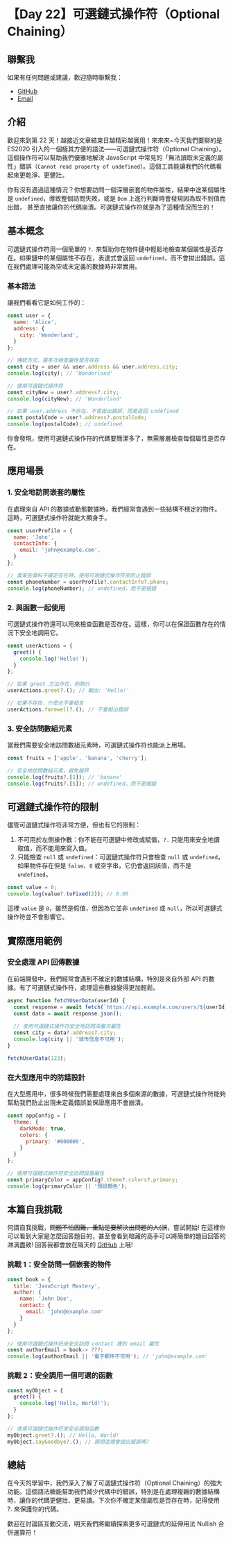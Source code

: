 # 【Day 22】可選鏈式操作符（Optional Chaining）

## 聯繫我

如果有任何問題或建議，歡迎隨時聯繫我：

- [GitHub](https://github.com/Chung-Chi-Lin)
- [Email](mailto:z0925955648@gmail.com)

## 介紹

歡迎來到第 22 天！越接近文章結束日越精彩越實用！來來來~今天我們要聊的是 ES2020 引入的一個極其方便的語法——可選鏈式操作符（Optional Chaining）。這個操作符可以幫助我們優雅地解決 JavaScript 中常見的「無法讀取未定義的屬性」錯誤（`Cannot read property of undefined`）。這個工具能讓我們的代碼看起來更乾淨、更健壯。

你有沒有遇過這種情況？你想要訪問一個深層嵌套的物件屬性，結果中途某個屬性是 `undefined`，導致整個訪問失敗，或是 `Dom` 上進行判斷時會發現因為取不到值而出錯，
甚至直接讓你的代碼崩潰。可選鏈式操作符就是為了這種情況而生的！

## 基本概念
可選鏈式操作符用一個簡單的 `?.` 來幫助你在物件鏈中輕鬆地檢查某個屬性是否存在。如果鏈中的某個屬性不存在，表達式會返回 `undefined`，而不會拋出錯誤。這在我們處理可能為空或未定義的數據時非常實用。

### 基本語法
讓我們看看它是如何工作的：

```javascript
const user = {
  name: 'Alice',
  address: {
    city: 'Wonderland',
  }
};

// 傳統方式，需多次檢查屬性是否存在
const city = user && user.address && user.address.city;
console.log(city); // 'Wonderland'

// 使用可選鏈式操作符
const cityNew = user?.address?.city;
console.log(cityNew); // 'Wonderland'

// 如果 user.address 不存在，不會拋出錯誤，而是返回 undefined
const postalCode = user?.address?.postalCode;
console.log(postalCode); // undefined
```
你會發現，使用可選鏈式操作符的代碼要簡潔多了，無需層層檢查每個屬性是否存在。

## 應用場景
### 1. 安全地訪問嵌套的屬性
在處理來自 API 的數據或動態數據時，我們經常會遇到一些結構不穩定的物件。這時，可選鏈式操作符就能大顯身手。

```javascript
const userProfile = {
  name: 'John',
  contactInfo: {
    email: 'john@example.com',
  }
};

// 當某些資料不確定存在時，使用可選鏈式操作符來防止錯誤
const phoneNumber = userProfile?.contactInfo?.phone;
console.log(phoneNumber); // undefined，而不是報錯
```

### 2. 與函數一起使用
可選鏈式操作符還可以用來檢查函數是否存在。這樣，你可以在保證函數存在的情況下安全地調用它。

```javascript
const userActions = {
  greet() {
    console.log('Hello!');
  }
};

// 如果 greet 方法存在，則執行
userActions.greet?.(); // 輸出: 'Hello!'

// 如果不存在，什麼也不會發生
userActions.farewell?.(); // 不會拋出錯誤
```

### 3. 安全訪問數組元素
當我們需要安全地訪問數組元素時，可選鏈式操作符也能派上用場。

```javascript
const fruits = ['apple', 'banana', 'cherry'];

// 安全地訪問數組元素，避免越界
console.log(fruits?.[1]); // 'banana'
console.log(fruits?.[5]); // undefined，而不是報錯
```

## 可選鏈式操作符的限制
儘管可選鏈式操作符非常方便，但也有它的限制：

1. 不可用於左側操作數：你不能在可選鏈中修改或賦值，`?.` 只能用來安全地讀取值，而不能用來寫入值。
2. 只能檢查 `null` 或 `undefined`：可選鏈式操作符只會檢查 `null` 或 `undefined`，如果物件存在但是 `false`、`0` 或空字串，它仍會返回該值，而不是 `undefined`。
```javascript
const value = 0;
console.log(value?.toFixed(2)); // 0.00
```
這裡 `value` 是 `0`，雖然是假值，但因為它並非 `undefined` 或 `null`，所以可選鏈式操作符並不會影響它。

## 實際應用範例
### 安全處理 API 回傳數據
在前端開發中，我們經常會遇到不確定的數據結構，特別是來自外部 API 的數據。有了可選鏈式操作符，處理這些數據變得更加輕鬆。

```javascript
async function fetchUserData(userId) {
  const response = await fetch(`https://api.example.com/users/${userId}`);
  const data = await response.json();
  
  // 使用可選鏈式操作符安全地訪問深層次屬性
  const city = data?.address?.city;
  console.log(city || '城市信息不可用');
}

fetchUserData(123);
```

### 在大型應用中的防錯設計
在大型應用中，很多時候我們需要處理來自多個來源的數據，可選鏈式操作符能夠幫助我們防止出現未定義錯誤並保證應用不會崩潰。
```javascript
const appConfig = {
  theme: {
    darkMode: true,
    colors: {
      primary: '#000000',
    }
  }
};

// 使用可選鏈式操作符安全訪問設置屬性
const primaryColor = appConfig?.theme?.colors?.primary;
console.log(primaryColor || '預設顏色');
```

## 本篇自我挑戰
何謂自我挑戰，~~問題不怕困難，重點是要解決出問題的人(誤~~，嘗試開始! 在這裡你可以看到大家是怎麼回答題目的，甚至會看到暗藏的高手可以將簡單的題目回答的淋漓盡致!
回答我都會放在隔天的 [GitHub](https://github.com/Chung-Chi-Lin) 上哦!

### 挑戰 1：安全訪問一個嵌套的物件
```javascript
const book = {
  title: 'JavaScript Mastery',
  author: {
    name: 'John Doe',
    contact: {
      email: 'john@example.com'
    }
  }
};

// 使用可選鏈式操作符來安全訪問 contact 裡的 email 屬性
const authorEmail = book-> ???;
console.log(authorEmail || '電子郵件不可用'); // 'john@example.com'
```

### 挑戰 2：安全調用一個可選的函數
```javascript
const myObject = {
  greet() {
    console.log('Hello, World!');
  }
};

// 使用可選鏈式操作符來安全調用函數
myObject.greet?.(); // Hello, World!
myObject.sayGoodbye?.(); // 請問這裡會拋出錯誤嗎?
```

## 總結

在今天的學習中，我們深入了解了可選鏈式操作符（Optional Chaining）的強大功能。這個語法糖能幫助我們減少代碼中的錯誤，特別是在處理複雜的數據結構時，讓你的代碼更健壯、更易讀。下次你不確定某個屬性是否存在時，記得使用 ?. 來保護你的代碼。

歡迎在討論區互動交流，明天我們將繼續探索更多可選鏈式的延伸用法 Nullish 合併運算符！